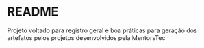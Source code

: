 # README

Projeto voltado para registro geral e boa práticas para geração dos artefatos pelos projetos desenvolvidos pela MentorsTec